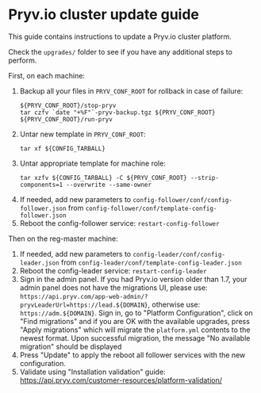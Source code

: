 # Pryv.io cluster update guide

This guide contains instructions to update a Pryv.io cluster platform.

Check the `upgrades/` folder to see if you have any additional steps to perform.

First, on each machine:

1. Backup all your files in `PRYV_CONF_ROOT` for rollback in case of failure:
   ```
   ${PRYV_CONF_ROOT}/stop-pryv
   tar czfv `date "+%F"`-pryv-backup.tgz ${PRYV_CONF_ROOT}
   ${PRYV_CONF_ROOT}/run-pryv
   ```
2. Untar new template in `PRYV_CONF_ROOT`:
   ```
   tar xf ${CONFIG_TARBALL}
   ```
3. Untar appropriate template for machine role:
   ```
   tar xzfv ${CONFIG_TARBALL} -C ${PRYV_CONF_ROOT} --strip-components=1 --overwrite --same-owner
   ```
4. If needed, add new parameters to `config-follower/conf/config-follower.json` from `config-follower/conf/template-config-follower.json`
5. Reboot the config-follower service: `restart-config-follower`

Then on the reg-master machine:

1. If needed, add new parameters to `config-leader/conf/config-leader.json` from `config-leader/conf/template-config-leader.json`
2. Reboot the config-leader service: `restart-config-leader`
3. Sign in the admin panel. If you had Pryv.io version older than 1.7, your admin panel does not have the migrations UI, please use: `https://api.pryv.com/app-web-admin/?pryvLeaderUrl=https://lead.${DOMAIN}`, otherwise use: `https://adm.${DOMAIN}`. Sign in, go to "Platform Configuration", click on "Find migrations" and if you are OK with the available upgrades, press "Apply migrations" which will migrate the `platform.yml` contents to the newest format.
Upon successful migration, the message "No available migration" should be displayed
4. Press "Update" to apply the reboot all follower services with the new configuration.
5. Validate using "Installation validation" guide: https://api.pryv.com/customer-resources/platform-validation/
